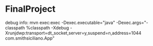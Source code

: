 # FinalProject

debug info:
mvn exec:exec -Dexec.executable="java" -Dexec.args="-classpath %classpath -Xdebug -Xrunjdwp:transport=dt_socket,server=y,suspend=n,address=1044 com.smithsiciliano.App"
